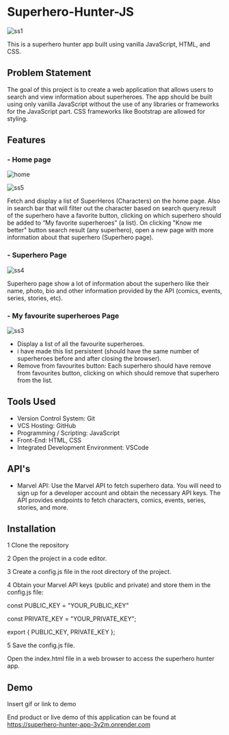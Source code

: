 
# Superhero-Hunter-JS

![ss1](https://github.com/Prashantly/Superhero-Hunter-JS/assets/99544800/e51a0f19-de6a-4800-80ea-83d92f028818)

This is a superhero hunter app built using vanilla JavaScript, HTML, and CSS.

## Problem Statement

The goal of this project is to create a web application that allows users to search and view information about superheroes. The app should be built using only vanilla JavaScript without the use of any libraries or frameworks for the JavaScript part. CSS frameworks like Bootstrap are allowed for styling.







## Features

### - Home page

![home](https://github.com/Prashantly/Superhero-Hunter-JS/assets/99544800/8f05eb25-0caf-4b89-96df-213e89670882)

![ss5](https://github.com/Prashantly/Superhero-Hunter-JS/assets/99544800/edeaa7aa-94c4-4cf2-a86f-2d606e6562be)

Fetch and display a list of SuperHeros (Characters) on the home page. Also in search bar that will filter out the character based on search query.result of the superhero have a favorite button, clicking on which superhero should be added to “My favorite superheroes” (a list).
On clicking "Know me better" button search result (any superhero), open a new page with more information about that superhero (Superhero page).

### - Superhero Page

![ss4](https://github.com/Prashantly/Superhero-Hunter-JS/assets/99544800/60c13074-ec9e-4518-bc08-31768bc9d865)

Superhero page show a lot of information about the superhero like their name, photo, bio and other information provided by the API (comics, events, series, stories, etc).

### - My favourite superheroes Page

![ss3](https://github.com/Prashantly/Superhero-Hunter-JS/assets/99544800/84edcd74-b306-4efa-b43d-ee307119dc36)

* Display a list of all the favourite superheroes.
* i have made this list persistent (should have the same number of superheroes before and after closing the browser).
* Remove from favourites button: Each superhero should have remove from favourites button, clicking on which should remove that superhero from the list.









## Tools Used

* Version Control System: Git
* VCS Hosting: GitHub
* Programming / Scripting: JavaScript
* Front-End: HTML, CSS
* Integrated Development Environment: VSCode
## API's

* Marvel API: Use the Marvel API to fetch superhero data. You will need to sign up for a developer account and obtain the necessary API keys. The API provides endpoints to fetch characters, comics, events, series, stories, and more.


## Installation

1 Clone the repository

2 Open the project in a code editor.

3 Create a config.js file in the root directory of the project.

4 Obtain your Marvel API keys (public and private) and store them in the config.js file:

const PUBLIC_KEY = "YOUR_PUBLIC_KEY"

const PRIVATE_KEY = "YOUR_PRIVATE_KEY";

export { PUBLIC_KEY, PRIVATE_KEY };

5 Save the config.js file.

Open the index.html file in a web browser to access the superhero hunter app.
## Demo

Insert gif or link to demo

End product or live demo of this application can be found at 
https://superhero-hunter-app-3v2m.onrender.com
